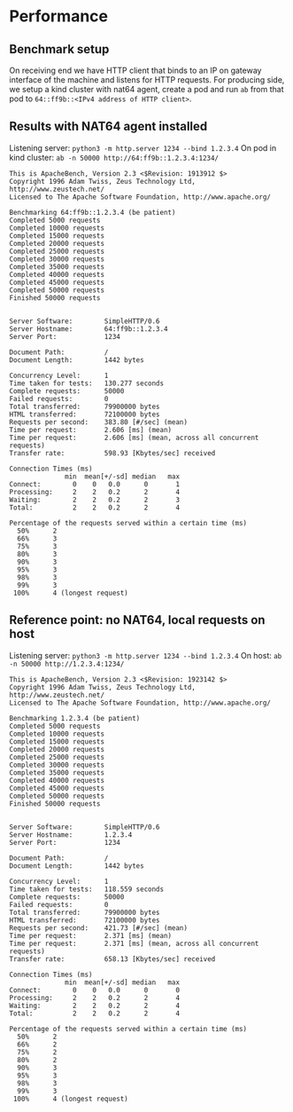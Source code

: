 # Performance

## Benchmark setup

On receiving end we have HTTP client that binds to an IP on gateway interface of the machine and listens for HTTP requests.
For producing side, we setup a kind cluster with nat64 agent, create a pod and run `ab` from that pod to `64::ff9b::<IPv4 address of HTTP client>`.

## Results with NAT64 agent installed

Listening server: `python3 -m http.server 1234 --bind 1.2.3.4`
On pod in kind cluster: `ab -n 50000 http://64:ff9b::1.2.3.4:1234/`

```
This is ApacheBench, Version 2.3 <$Revision: 1913912 $>
Copyright 1996 Adam Twiss, Zeus Technology Ltd, http://www.zeustech.net/
Licensed to The Apache Software Foundation, http://www.apache.org/

Benchmarking 64:ff9b::1.2.3.4 (be patient)
Completed 5000 requests
Completed 10000 requests
Completed 15000 requests
Completed 20000 requests
Completed 25000 requests
Completed 30000 requests
Completed 35000 requests
Completed 40000 requests
Completed 45000 requests
Completed 50000 requests
Finished 50000 requests


Server Software:        SimpleHTTP/0.6
Server Hostname:        64:ff9b::1.2.3.4
Server Port:            1234

Document Path:          /
Document Length:        1442 bytes

Concurrency Level:      1
Time taken for tests:   130.277 seconds
Complete requests:      50000
Failed requests:        0
Total transferred:      79900000 bytes
HTML transferred:       72100000 bytes
Requests per second:    383.80 [#/sec] (mean)
Time per request:       2.606 [ms] (mean)
Time per request:       2.606 [ms] (mean, across all concurrent requests)
Transfer rate:          598.93 [Kbytes/sec] received

Connection Times (ms)
              min  mean[+/-sd] median   max
Connect:        0    0   0.0      0       1
Processing:     2    2   0.2      2       4
Waiting:        2    2   0.2      2       3
Total:          2    2   0.2      2       4

Percentage of the requests served within a certain time (ms)
  50%      2
  66%      3
  75%      3
  80%      3
  90%      3
  95%      3
  98%      3
  99%      3
 100%      4 (longest request)
```

## Reference point: no NAT64, local requests on host

Listening server: `python3 -m http.server 1234 --bind 1.2.3.4`
On host: `ab -n 50000 http://1.2.3.4:1234/`

```
This is ApacheBench, Version 2.3 <$Revision: 1923142 $>
Copyright 1996 Adam Twiss, Zeus Technology Ltd, http://www.zeustech.net/
Licensed to The Apache Software Foundation, http://www.apache.org/

Benchmarking 1.2.3.4 (be patient)
Completed 5000 requests
Completed 10000 requests
Completed 15000 requests
Completed 20000 requests
Completed 25000 requests
Completed 30000 requests
Completed 35000 requests
Completed 40000 requests
Completed 45000 requests
Completed 50000 requests
Finished 50000 requests


Server Software:        SimpleHTTP/0.6
Server Hostname:        1.2.3.4
Server Port:            1234

Document Path:          /
Document Length:        1442 bytes

Concurrency Level:      1
Time taken for tests:   118.559 seconds
Complete requests:      50000
Failed requests:        0
Total transferred:      79900000 bytes
HTML transferred:       72100000 bytes
Requests per second:    421.73 [#/sec] (mean)
Time per request:       2.371 [ms] (mean)
Time per request:       2.371 [ms] (mean, across all concurrent requests)
Transfer rate:          658.13 [Kbytes/sec] received

Connection Times (ms)
              min  mean[+/-sd] median   max
Connect:        0    0   0.0      0       0
Processing:     2    2   0.2      2       4
Waiting:        2    2   0.2      2       4
Total:          2    2   0.2      2       4

Percentage of the requests served within a certain time (ms)
  50%      2
  66%      2
  75%      2
  80%      2
  90%      3
  95%      3
  98%      3
  99%      3
 100%      4 (longest request)
```
